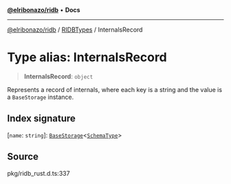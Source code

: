 [**@elribonazo/ridb**](../../../README.md) • **Docs**

***

[@elribonazo/ridb](../../../globals.md) / [RIDBTypes](../README.md) / InternalsRecord

# Type alias: InternalsRecord

> **InternalsRecord**: `object`

Represents a record of internals, where each key is a string and the value is a `BaseStorage` instance.

## Index signature

 \[`name`: `string`\]: [`BaseStorage`](../classes/BaseStorage.md)\<[`SchemaType`](SchemaType.md)\>

## Source

pkg/ridb\_rust.d.ts:337
